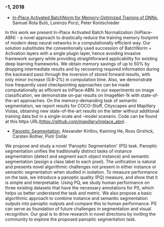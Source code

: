 ### -1, 2018
- [In-Place Activated BatchNorm for Memory-Optimized Training of DNNs](https://arxiv.org/abs/1712.02616), Samuel Rota Bulò, Lorenzo Porzi, Peter Kontschieder

In this work we present In-Place Activated Batch Normalization (InPlace-ABN) - a novel approach to drastically reduce the training memory footprint of modern deep neural networks in a computationally efficient way. Our solution substitutes the conventionally used succession of BatchNorm + Activation layers with a single plugin layer, hence avoiding invasive framework surgery while providing straightforward applicability for existing deep learning frameworks. We obtain memory savings of up to 50% by dropping intermediate results and by recovering required information during the backward pass through the inversion of stored forward results, with only minor increase (0.8-2%) in computation time. Also, we demonstrate how frequently used checkpointing approaches can be made computationally as efficient as InPlace-ABN. In our experiments on image classification, we demonstrate on-par results on ImageNet-1k with state-of-the-art approaches. On the memory-demanding task of semantic segmentation, we report results for COCO-Stuff, Cityscapes and Mapillary Vistas, obtaining new state-of-the-art results on the latter without additional training data but in a single-scale and -model scenario. Code can be found at this https URL(https://github.com/mapillary/inplace_abn) .

- [Panoptic Segmentation](https://arxiv.org/pdf/1801.00868.pdf), Alexander Kirillov, Kaiming He, Ross Girshick, Carsten Rother, Piotr Dollár

We propose and study a novel 'Panoptic Segmentation' (PS) task. Panoptic segmentation unifies the traditionally distinct tasks of instance segmentation (detect and segment each object instance) and semantic segmentation (assign a class label to each pixel). The unification is natural and presents novel algorithmic challenges not present in either instance or semantic segmentation when studied in isolation. To measure performance on the task, we introduce a panoptic quality (PQ) measure, and show that it is simple and interpretable. Using PQ, we study human performance on three existing datasets that have the necessary annotations for PS, which helps us better understand the task and metric. We also propose a basic algorithmic approach to combine instance and semantic segmentation outputs into panoptic outputs and compare this to human performance. PS can serve as foundation of future challenges in segmentation and visual recognition. Our goal is to drive research in novel directions by inviting the community to explore the proposed panoptic segmentation task. 
